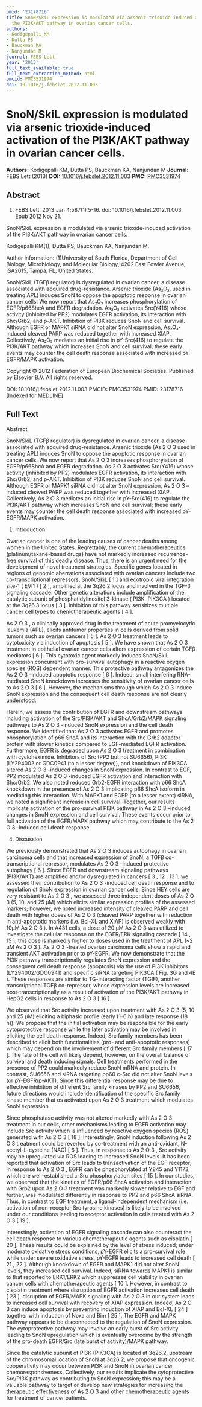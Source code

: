 ```yaml
---
pmid: '23178716'
title: SnoN/SkiL expression is modulated via arsenic trioxide-induced activation of
  the PI3K/AKT pathway in ovarian cancer cells.
authors:
- Kodigepalli KM
- Dutta PS
- Bauckman KA
- Nanjundan M
journal: FEBS Lett
year: '2013'
full_text_available: true
full_text_extraction_method: html
pmcid: PMC3531974
doi: 10.1016/j.febslet.2012.11.003
---
```


# SnoN/SkiL expression is modulated via arsenic trioxide-induced activation of the PI3K/AKT pathway in ovarian cancer cells.
**Authors:** Kodigepalli KM, Dutta PS, Bauckman KA, Nanjundan M
**Journal:** FEBS Lett (2013)
**DOI:** [10.1016/j.febslet.2012.11.003](https://doi.org/10.1016/j.febslet.2012.11.003)
**PMC:** [PMC3531974](https://www.ncbi.nlm.nih.gov/pmc/articles/PMC3531974/)

## Abstract

1. FEBS Lett. 2013 Jan 4;587(1):5-16. doi: 10.1016/j.febslet.2012.11.003. Epub
2012  Nov 21.

SnoN/SkiL expression is modulated via arsenic trioxide-induced activation of the 
PI3K/AKT pathway in ovarian cancer cells.

Kodigepalli KM(1), Dutta PS, Bauckman KA, Nanjundan M.

Author information:
(1)University of South Florida, Department of Cell Biology, Microbiology, and 
Molecular Biology, 4202 East Fowler Avenue, ISA2015, Tampa, FL, United States.

SnoN/SkiL (TGFβ regulator) is dysregulated in ovarian cancer, a disease 
associated with acquired drug-resistance. Arsenic trioxide (As₂O₃, used in 
treating APL) induces SnoN to oppose the apoptotic response in ovarian cancer 
cells. We now report that As₂O₃ increases phosphorylation of EGFR/p66ShcA and 
EGFR degradation. As₂O₃ activates Src(Y416) whose activity (inhibited by PP2) 
modulates EGFR activation, its interaction with Shc/Grb2, and p-AKT. Inhibition 
of PI3K reduces SnoN and cell survival. Although EGFR or MAPK1 siRNA did not 
alter SnoN expression, As₂O₃-induced cleaved PARP was reduced together with 
increased XIAP. Collectively, As₂O₃ mediates an initial rise in pY-Src(416) to 
regulate the PI3K/AKT pathway which increases SnoN and cell survival; these 
early events may counter the cell death response associated with increased 
pY-EGFR/MAPK activation.

Copyright © 2012 Federation of European Biochemical Societies. Published by 
Elsevier B.V. All rights reserved.

DOI: 10.1016/j.febslet.2012.11.003
PMCID: PMC3531974
PMID: 23178716 [Indexed for MEDLINE]

## Full Text

Abstract

SnoN/SkiL (TGFβ regulator) is dysregulated in ovarian cancer, a disease associated with acquired drug-resistance. Arsenic trioxide (As 2 O 3 used in treating APL) induces SnoN to oppose the apoptotic response in ovarian cancer cells. We now report that As 2 O 3 increases phosphorylation of EGFR/p66ShcA and EGFR degradation. As 2 O 3 activates Src(Y416) whose activity (inhibited by PP2) modulates EGFR activation, its interaction with Shc/Grb2, and p-AKT. Inhibition of PI3K reduces SnoN and cell survival. Although EGFR or MAPK1 siRNA did not alter SnoN expression, As 2 O 3 –induced cleaved PARP was reduced together with increased XIAP. Collectively, As 2 O 3 mediates an initial rise in pY-Src(416) to regulate the PI3K/AKT pathway which increases SnoN and cell survival; these early events may counter the cell death response associated with increased pY-EGFR/MAPK activation.

1. Introduction

Ovarian cancer is one of the leading causes of cancer deaths among women in the United States. Regrettably, the current chemotherapeutics (platinum/taxane-based drugs) have not markedly increased recurrence-free survival of this deadly disease. Thus, there is an urgent need for the development of novel treatment strategies. Specific genes located in regions of genomic aberrations associated with ovarian cancers include two co-transcriptional repressors, SnoN/SkiL [ 1 ] and ecotropic viral integration site-1 ( EVI1 ) [ 2 ], amplified at the 3q26.2 locus and involved in the TGF-β signaling cascade. Other genetic alterations include amplification of the catalytic subunit of phosphatidylinositol 3-kinase ( PI3K, PIK3CA ) located at the 3q26.3 locus [ 3 ]. Inhibition of this pathway sensitizes multiple cancer cell types to chemotherapeutic agents [ 4 ].

As 2 O 3 , a clinically approved drug in the treatment of acute promyelocytic leukemia (APL), elicits antitumor properties in cells derived from solid tumors such as ovarian cancers [ 5 ]. As 2 O 3 treatment leads to cytotoxicity via induction of apoptosis [ 5 ]. We have shown that As 2 O 3 treatment in epithelial ovarian cancer cells alters expression of certain TGFβ mediators [ 6 ]. This cytotoxic agent markedly induces SnoN/SkiL expression concurrent with pro-survival autophagy in a reactive oxygen species (ROS) dependent manner. This protective pathway antagonizes the As 2 O 3 -induced apoptotic response [ 6 ]. Indeed, small interfering RNA-mediated SnoN knockdown increases the sensitivity of ovarian cancer cells to As 2 O 3 [ 6 ]. However, the mechanisms through which As 2 O 3 induce SnoN expression and the consequent cell death response are not clearly understood.

Herein, we assess the contribution of EGFR and downstream pathways including activation of the Src/PI3K/AKT and ShcA/Grb2/MAPK signaling pathways to As 2 O 3 -induced SnoN expression and the cell death response. We identified that As 2 O 3 activates EGFR and promotes phosphorylation of p66 ShcA and its interaction with the Grb2 adaptor protein with slower kinetics compared to EGF-mediated EGFR activation. Furthermore, EGFR is degraded upon As 2 O 3 treatment in combination with cycloheximide. Inhibitors of Src (PP2 but not SU6656), PI3K (LY294002 or GDC0941 (to a lesser degree)), and knockdown of PIK3CA altered As 2 O 3 -induced changes in SnoN expression. In contrast to EGF, PP2 modulated As 2 O 3 -induced EGFR activation and interaction with Shc/Grb2. We also noted reduced Grb2-EGFR interaction with p66 ShcA knockdown in the presence of As 2 O 3 implicating p66 ShcA isoform in mediating this interaction. With MAPK1 and EGFR (to a lesser extent) siRNA, we noted a significant increase in cell survival. Together, our results implicate activation of the pro-survival PI3K pathway in As 2 O 3 –induced changes in SnoN expression and cell survival. These events occur prior to full activation of the EGFR/MAPK pathway which may contribute to the As 2 O 3 -induced cell death response.

4. Discussion

We previously demonstrated that As 2 O 3 induces autophagy in ovarian carcinoma cells and that increased expression of SnoN, a TGFβ co-transcriptional repressor, modulates As 2 O 3 -induced protective autophagy [ 6 ]. Since EGFR and downstream signaling pathways (PI3K/AKT) are amplified and/or dysregulated in cancers [ 3 , 12 , 13 ], we assessed their contribution to As 2 O 3 -induced cell death response and to regulation of SnoN expression in ovarian cancer cells. Since HEY cells are very resistant to As 2 O 3 , we assessed three independent doses of As 2 O 3 (5, 10, and 25 µM) which elicits similar expression profiles of the assessed markers; however, we noted increased intensity of cleaved PARP and cell death with higher doses of As 2 O 3 (cleaved PARP together with reduction in anti-apoptotic markers (i.e. Bcl-XL and XIAP) is observed weakly with 10µM As 2 O 3 ). In A431 cells, a dose of 20 µM As 2 O 3 was utilized to investigate the cellular response on the EGFR/ERK signaling cascade [ 14 , 15 ]; this dose is markedly higher to doses used in the treatment of APL (~2 µM As 2 O 3 ). As 2 O 3 -treated ovarian carcinoma cells show a rapid and transient AKT activation prior to pY-EGFR. We now demonstrate that the PI3K pathway transcriptionally regulates SnoN expression and the consequent cell death response (apoptosis) via the use of PI3K inhibitors (LY294002/GDC0941) and specific siRNA targeting PIK3CA ( Fig. 3G and 4E ). These responses are similar to TG-interacting factor (TGIF), another transcriptional TGFβ co-repressor, whose expression levels are increased post-transcriptionally as a result of activation of the PI3K/AKT pathway in HepG2 cells in response to As 2 O 3 [ 16 ].

We observed that Src activity increased upon treatment with As 2 O 3 (5, 10 and 25 µM) eliciting a biphasic profile (early (1–6 h) and late response (18 h)). We propose that the initial activation may be responsible for the early cytoprotective response while the later activation may be involved in eliciting the cell death response. Indeed, Src family members has been described to elicit both functionalities (pro- and anti-apoptotic responses) which may depend on the involvement of different Src family members [ 17 ]. The fate of the cell will likely depend, however, on the overall balance of survival and death inducing signals. Cell treatments performed in the presence of PP2 could markedly reduce SnoN mRNA and protein. In contrast, SU6656 and siRNA targeting pp60 c-Src did not alter SnoN levels (or pY-EGFR/p-AKT). Since this differential response may be due to effective inhibition of different Src family kinases by PP2 and SU6656, future directions would include identification of the specific Src family kinase member that os activated upon As 2 O 3 treatment which modulates SnoN expression.

Since phosphatase activity was not altered markedly with As 2 O 3 treatment in our cells, other mechanisms leading to EGFR activation may include Src activity which is influenced by reactive oxygen species (ROS) generated with As 2 O 3 [ 18 ]. Interestingly, SnoN induction following As 2 O 3 treatment could be reverted by co-treatment with an anti-oxidant, N-acetyl-L-cysteine (NAC) [ 6 ]. Thus, in response to As 2 O 3 , Src activity may be upregulated via ROS leading to increased SnoN levels. It has been reported that activation of Src leads to transactivation of the EGF receptor; in response to As 2 O 3 , EGFR can be phosphorylated at Y845 and Y1173, which are well-established c-Src phosphorylation sites [ 15 ]. In our studies, we observed that the kinetics of EGFR/p66 ShcA activation and interaction with Grb2 upon As 2 O 3 treatment was markedly slower relative to EGF and further, was modulated differently in response to PP2 and p66 ShcA siRNA. Thus, in contrast to EGF treatment, a ligand-independent mechanism (i.e. activation of non-receptor Src tyrosine kinases) is likely to be involved under our conditions leading to receptor activation in cells treated with As 2 O 3 [ 19 ].

Interestingly, activation of EGFR signaling cascade can also counteract the cell death response to various chemotherapeutic agents such as cisplatin [ 20 ]. These results could be explained by the level of stress induced; under moderate oxidative stress conditions, pY-EGFR elicits a pro-survival role while under severe oxidative stress, pY-EGFR leads to increased cell death [ 21 , 22 ]. Although knockdown of EGFR and MAPK1 did not alter SnoN levels, they increased cell survival. Indeed, siRNA towards MAPK1 is similar to that reported to ERK1/ERK2 which suppresses cell viability in ovarian cancer cells with chemotherapeutic agents [ 10 ]. However, in contrast to cisplatin treatment where disruption of EGFR activation increases cell death [ 23 ], disruption of EGFR/MAPK signaling with As 2 O 3 in our system leads to increased cell survival with recovery of XIAP expression. Indeed, As 2 O 3 can induce apoptosis by preventing induction of XIAP and Bcl-XL [ 24 ] together with induction of Noxa and Bim [ 25 ]. The EGFR and MAPK pathway appears to be disconnected to the regulation of SnoN expression. The cytoprotective pathway may involve an early burst of Src activity leading to SnoN upregulation which is eventually overcome by the strength of the pro-death EGFR/Src (late burst of activity)/MAPK pathway.

Since the catalytic subunit of PI3K (PIK3CA) is located at 3q26.2, upstream of the chromosomal location of SnoN at 3q26.2, we propose that oncogenic cooperativity may occur between PI3K and SnoN in ovarian cancer chemoresponsiveness. Collectively, our results implicate the cytoprotective Src/PI3K pathway as contributing to SnoN expression; this may be a valuable pathway to target or develop new strategies for increasing the therapeutic effectiveness of As 2 O 3 and other chemotherapeutic agents for treatment of cancer patients.
